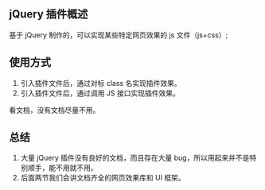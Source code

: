 ## jQuery 插件概述

基于 jQuery 制作的，可以实现某些特定网页效果的 js 文件（js+css）;

## 使用方式

1. 引入插件文件后，通过对标 class 名实现插件效果。
2. 引入插件文件后，通过调用 JS 接口实现插件效果。

看文档，没有文档尽量不用。

## 总结

1. 大量 jQuery 插件没有良好的文档，而且存在大量 bug，所以用起来并不是特别顺手，能不用就不用。
2. 后面两节我们会讲文档齐全的网页效果库和 UI 框架。
